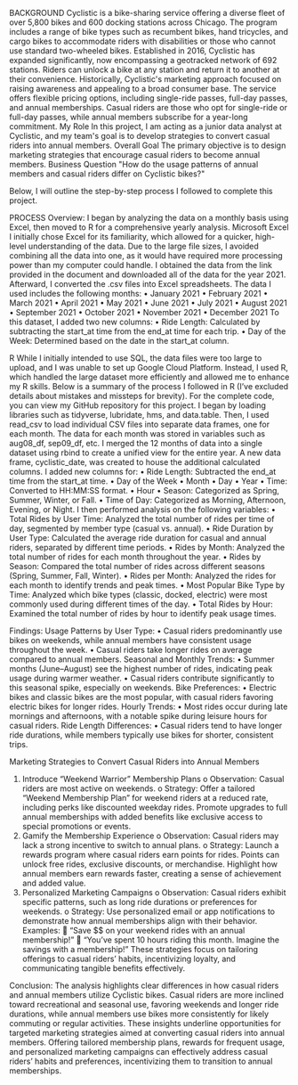 
BACKGROUND
Cyclistic is a bike-sharing service offering a diverse fleet of over 5,800 bikes and 600 docking stations across Chicago. The program includes a range of bike types such as recumbent bikes, hand tricycles, and cargo bikes to accommodate riders with disabilities or those who cannot use standard two-wheeled bikes. Established in 2016, Cyclistic has expanded significantly, now encompassing a geotracked network of 692 stations. Riders can unlock a bike at any station and return it to another at their convenience.
Historically, Cyclistic's marketing approach focused on raising awareness and appealing to a broad consumer base. The service offers flexible pricing options, including single-ride passes, full-day passes, and annual memberships. Casual riders are those who opt for single-ride or full-day passes, while annual members subscribe for a year-long commitment.
My Role
In this project, I am acting as a junior data analyst at Cyclistic, and my team's goal is to develop strategies to convert casual riders into annual members.
Overall Goal
The primary objective is to design marketing strategies that encourage casual riders to become annual members.
Business Question
"How do the usage patterns of annual members and casual riders differ on Cyclistic bikes?"

Below, I will outline the step-by-step process I followed to complete this project.


PROCESS
Overview:
I began by analyzing the data on a monthly basis using Excel, then moved to R for a comprehensive yearly analysis. 
Microsoft Excel
I initially chose Excel for its familiarity, which allowed for a quicker, high-level understanding of the data. Due to the large file sizes, I avoided combining all the data into one, as it would have required more processing power than my computer could handle.
I obtained the data from the link provided in the document and downloaded all of the data for the year 2021. Afterward, I converted the .csv files into Excel spreadsheets. The data I used includes the following months:
•	January 2021
•	February 2021
•	March 2021
•	April 2021
•	May 2021
•	June 2021
•	July 2021
•	August 2021
•	September 2021
•	October 2021
•	November 2021
•	December 2021
To this dataset, I added two new columns:
•	Ride Length: Calculated by subtracting the start_at time from the end_at time for each trip.
•	Day of the Week: Determined based on the date in the start_at column.

R
While I initially intended to use SQL, the data files were too large to upload, and I was unable to set up Google Cloud Platform. Instead, I used R, which handled the large dataset more efficiently and allowed me to enhance my R skills. Below is a summary of the process I followed in R (I’ve excluded details about mistakes and missteps for brevity).
For the complete code, you can view my GitHub repository for this project.
I began by loading libraries such as tidyverse, lubridate, hms, and data.table. Then, I used read_csv to load individual CSV files into separate data frames, one for each month. The data for each month was stored in variables such as aug08_df, sep09_df, etc.
I merged the 12 months of data into a single dataset using rbind to create a unified view for the entire year. A new data frame, cyclistic_date, was created to house the additional calculated columns.
I added new columns for:
•	Ride Length: Subtracted the end_at time from the start_at time.
•	Day of the Week
•	Month
•	Day
•	Year
•	Time: Converted to HH:MM:SS format.
•	Hour
•	Season: Categorized as Spring, Summer, Winter, or Fall.
•	Time of Day: Categorized as Morning, Afternoon, Evening, or Night.
I then performed analysis on the following variables:
•	Total Rides by User Time: Analyzed the total number of rides per time of day, segmented by member type (casual vs. annual).
•	Ride Duration by User Type: Calculated the average ride duration for casual and annual riders, separated by different time periods.
•	Rides by Month: Analyzed the total number of rides for each month throughout the year.
•	Rides by Season: Compared the total number of rides across different seasons (Spring, Summer, Fall, Winter).
•	Rides per Month: Analyzed the rides for each month to identify trends and peak times.
•	Most Popular Bike Type by Time: Analyzed which bike types (classic, docked, electric) were most commonly used during different times of the day.
•	Total Rides by Hour: Examined the total number of rides by hour to identify peak usage times.

Findings:
Usage Patterns by User Type:
•	Casual riders predominantly use bikes on weekends, while annual members have consistent usage throughout the week.
•	Casual riders take longer rides on average compared to annual members.
Seasonal and Monthly Trends:
•	Summer months (June–August) see the highest number of rides, indicating peak usage during warmer weather.
•	Casual riders contribute significantly to this seasonal spike, especially on weekends.
Bike Preferences:
•	Electric bikes and classic bikes are the most popular, with casual riders favoring electric bikes for longer rides.
Hourly Trends:
•	Most rides occur during late mornings and afternoons, with a notable spike during leisure hours for casual riders.
Ride Length Differences:
•	Casual riders tend to have longer ride durations, while members typically use bikes for shorter, consistent trips.

Marketing Strategies to Convert Casual Riders into Annual Members
1.	Introduce “Weekend Warrior” Membership Plans
o	Observation: Casual riders are most active on weekends.
o	Strategy: Offer a tailored “Weekend Membership Plan” for weekend riders at a reduced rate, including perks like discounted weekday rides. Promote upgrades to full annual memberships with added benefits like exclusive access to special promotions or events.
2.	Gamify the Membership Experience
o	Observation: Casual riders may lack a strong incentive to switch to annual plans.
o	Strategy: Launch a rewards program where casual riders earn points for rides. Points can unlock free rides, exclusive discounts, or merchandise. Highlight how annual members earn rewards faster, creating a sense of achievement and added value.
3.	Personalized Marketing Campaigns
o	Observation: Casual riders exhibit specific patterns, such as long ride durations or preferences for weekends.
o	Strategy: Use personalized email or app notifications to demonstrate how annual memberships align with their behavior. Examples: 
	“Save $$ on your weekend rides with an annual membership!”
	“You’ve spent 10 hours riding this month. Imagine the savings with a membership!”
These strategies focus on tailoring offerings to casual riders’ habits, incentivizing loyalty, and communicating tangible benefits effectively.

Conclusion:
The analysis highlights clear differences in how casual riders and annual members utilize Cyclistic bikes. Casual riders are more inclined toward recreational and seasonal use, favoring weekends and longer ride durations, while annual members use bikes more consistently for likely commuting or regular activities.
These insights underline opportunities for targeted marketing strategies aimed at converting casual riders into annual members. Offering tailored membership plans, rewards for frequent usage, and personalized marketing campaigns can effectively address casual riders’ habits and preferences, incentivizing them to transition to annual memberships.
